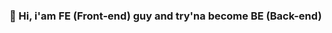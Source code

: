 ### 👋 Hi, i'am FE (Front-end) guy and try'na become BE (Back-end)
<!---
hendrialqori/hendrialqori is a ✨ special ✨ repository because its `README.md` (this file) appears on your GitHub profile.
You can click the Preview link to take a look at your changes.
--->

